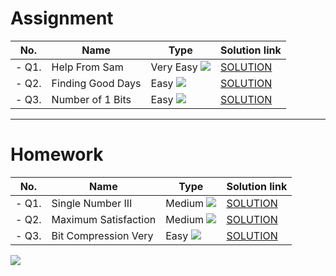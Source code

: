 # Assignment

| No.   | Name              | Type                                                          | Solution link                                                            |
|-------|-------------------|---------------------------------------------------------------|--------------------------------------------------------------------------|
| - Q1. | Help From Sam     | Very Easy   [![](https://img.shields.io/badge/-EASY-green)]() | [SOLUTION](src/main/java/com/scaler/dsa/assignment/HelpFromSam.java)     |
| - Q2. | Finding Good Days | Easy   [![](https://img.shields.io/badge/-EASY-green)]()      | [SOLUTION](src/main/java/com/scaler/dsa/assignment/FindingGoodDays.java) |
| - Q3. | Number of 1 Bits  | Easy   [![](https://img.shields.io/badge/-EASY-green)]()      | [SOLUTION](src/main/java/com/scaler/dsa/assignment/Numberof1Bits.java)   |

*** 

# Homework

| No.   | Name                 | Type                                                        | Solution link                                                              |
|-------|----------------------|-------------------------------------------------------------|----------------------------------------------------------------------------|
| - Q1. | Single Number III    | Medium [![](https://img.shields.io/badge/-MEDIUM-yellow)]() | [SOLUTION](src/main/java/com/scaler/dsa/homework/SingleNumberIII.java)     |
| - Q2. | Maximum Satisfaction | Medium [![](https://img.shields.io/badge/-MEDIUM-yellow)]() | [SOLUTION](src/main/java/com/scaler/dsa/homework/MaximumSatisfaction.java) |
| - Q3. | Bit Compression Very | Easy   [![](https://img.shields.io/badge/-EASY-green)]()    | [SOLUTION](src/main/java/com/scaler/dsa/homework/BitCompression.java)      |

[![](https://img.shields.io/badge/github-blue?style=for-the-badge)](https://github.com/pashmash372)
